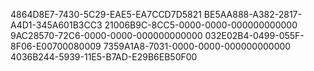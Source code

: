 4864D8E7-7430-5C29-EAE5-EA7CCD7D5821
BE5AA888-A382-2817-A4D1-345A601B3CC3
21006B9C-8CC5-0000-0000-000000000000
9AC28570-72C6-0000-0000-000000000000
032E02B4-0499-055F-8F06-E00700080009
7359A1A8-7031-0000-0000-000000000000
4036B244-5939-11E5-B7AD-E29B6EB50F00

